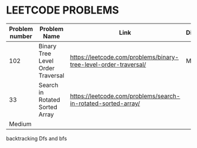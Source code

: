 # LEETCODE PROBLEMS

| Problem number | Problem Name | Link | Difficulty |
| -------------- | ------------ | ---- | ---------- |
| 102              | Binary Tree Level Order Traversal      | https://leetcode.com/problems/binary-tree-level-order-traversal/   | Medium   |
| 33              | Search in Rotated Sorted Array      | https://leetcode.com/problems/search-in-rotated-sorted-array/
   | Medium   |


 backtracking 
Dfs and bfs
